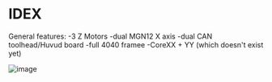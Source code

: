 # IDEX

General features:
-3 Z Motors
-dual MGN12 X axis
-dual CAN toolhead/Huvud board
-full 4040 framee
-CoreXX + YY (which doesn't exist yet)

![image](https://user-images.githubusercontent.com/11861478/123529549-5e0dea80-d6bf-11eb-86b3-936369a76c03.png)
